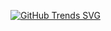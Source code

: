 [![GitHub Trends SVG](https://api.githubtrends.io/user/svg/Shin-3117/langs)](https://githubtrends.io)
